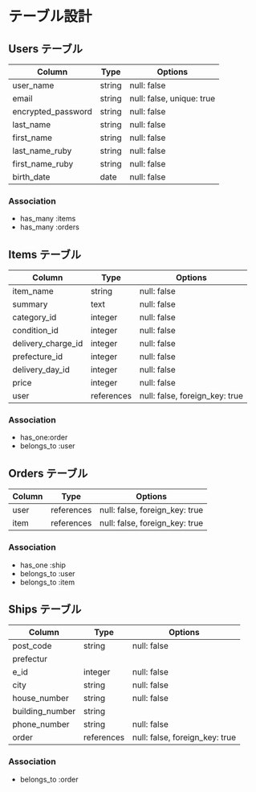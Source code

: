 # テーブル設計

## Users テーブル

| Column                | Type   | Options                   |
| --------------------- | ------ | --------------------------|
| user_name             | string | null: false               |
| email                 | string | null: false, unique: true |
| encrypted_password    | string | null: false               |
| last_name             | string | null: false               |
| first_name            | string | null: false               |
| last_name_ruby        | string | null: false               |
| first_name_ruby       | string | null: false               |
| birth_date            | date   | null: false               |

### Association

- has_many :items
- has_many :orders


## Items テーブル

| Column                | Type         | Options                        |
| --------------------- | ------------ | ------------------------------ |
| item_name             | string       | null: false                    |
| summary               | text         | null: false                    |
| category_id           | integer      | null: false                    |
| condition_id          | integer      | null: false                    |
| delivery_charge_id    | integer      | null: false                    |
| prefecture_id         | integer      | null: false                    |
| delivery_day_id       | integer      | null: false                    |
| price                 | integer      | null: false                    |
| user                  | references   | null: false, foreign_key: true |

### Association

- has_one:order
- belongs_to :user


## Orders テーブル

| Column                | Type         | Options                        |
| --------------------- | ------------ | ------------------------------ |
| user                  | references   | null: false, foreign_key: true |
| item                  | references   | null: false, foreign_key: true |

### Association

- has_one :ship
- belongs_to :user
- belongs_to :item


## Ships テーブル

| Column                | Type         | Options                        |
| --------------------- | ------------ | ------------------------------ |
| post_code             | string       | null: false                    |
| prefectur
e_id         | integer      | null: false                    |
| city                  | string       | null: false                    |
| house_number          | string       | null: false                    |
| building_number       | string       |                                |
| phone_number          | string       | null: false                    |
| order                 | references   | null: false, foreign_key: true |

### Association

- belongs_to :order